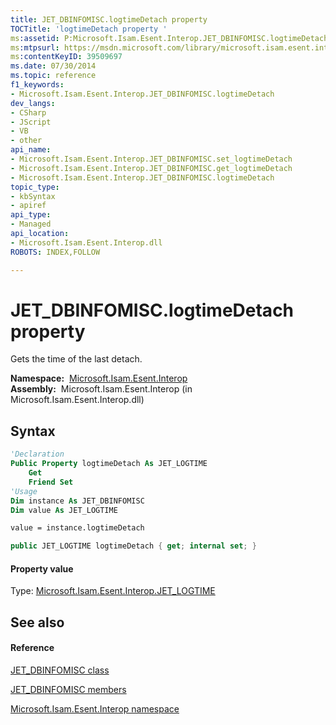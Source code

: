 ```yaml
---
title: JET_DBINFOMISC.logtimeDetach property 
TOCTitle: 'logtimeDetach property '
ms:assetid: P:Microsoft.Isam.Esent.Interop.JET_DBINFOMISC.logtimeDetach
ms:mtpsurl: https://msdn.microsoft.com/library/microsoft.isam.esent.interop.jet_dbinfomisc.logtimedetach(v=EXCHG.10)
ms:contentKeyID: 39509697
ms.date: 07/30/2014
ms.topic: reference
f1_keywords:
- Microsoft.Isam.Esent.Interop.JET_DBINFOMISC.logtimeDetach
dev_langs:
- CSharp
- JScript
- VB
- other
api_name: 
- Microsoft.Isam.Esent.Interop.JET_DBINFOMISC.set_logtimeDetach
- Microsoft.Isam.Esent.Interop.JET_DBINFOMISC.get_logtimeDetach
- Microsoft.Isam.Esent.Interop.JET_DBINFOMISC.logtimeDetach
topic_type: 
- kbSyntax
- apiref
api_type: 
- Managed
api_location: 
- Microsoft.Isam.Esent.Interop.dll
ROBOTS: INDEX,FOLLOW

---
```


# JET_DBINFOMISC.logtimeDetach property

Gets the time of the last detach.

**Namespace:**  [Microsoft.Isam.Esent.Interop](./microsoft.isam.esent.interop-namespace.md)  
**Assembly:**  Microsoft.Isam.Esent.Interop (in Microsoft.Isam.Esent.Interop.dll)

## Syntax

``` vb
'Declaration
Public Property logtimeDetach As JET_LOGTIME
    Get
    Friend Set
'Usage
Dim instance As JET_DBINFOMISC
Dim value As JET_LOGTIME

value = instance.logtimeDetach
```

``` csharp
public JET_LOGTIME logtimeDetach { get; internal set; }
```

#### Property value

Type: [Microsoft.Isam.Esent.Interop.JET_LOGTIME](./jet-logtime-structure2.md)  

## See also

#### Reference

[JET_DBINFOMISC class](./jet-dbinfomisc-class.md)

[JET_DBINFOMISC members](./jet-dbinfomisc-members.md)

[Microsoft.Isam.Esent.Interop namespace](./microsoft.isam.esent.interop-namespace.md)